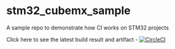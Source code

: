 # stm32_cubemx_sample
A sample repo to demonstrate how CI works on STM32 projects

Click here to see the latest build result and artifact - [![CircleCI](https://circleci.com/gh/Jumperr-labs/stm32_cubemx_sample.svg?style=svg)](https://circleci.com/gh/Jumperr-labs/stm32_cubemx_sample)
